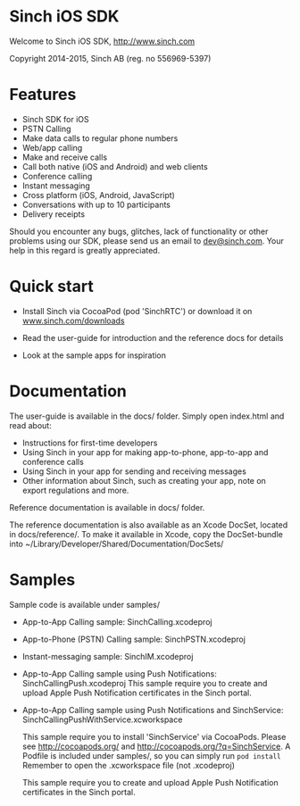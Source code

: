 Sinch iOS SDK
==========================
Welcome to Sinch iOS SDK, http://www.sinch.com

Copyright 2014-2015, Sinch AB (reg. no 556969-5397)


Features
========
- Sinch SDK for iOS
- PSTN Calling
 - Make data calls to regular phone numbers
- Web/app calling
 - Make and receive calls
 - Call both native (iOS and Android) and web clients
- Conference calling
- Instant messaging
 - Cross platform (iOS, Android, JavaScript)
 - Conversations with up to 10 participants
 - Delivery receipts

Should you encounter any bugs, glitches, lack of functionality or other problems
using  our SDK, please send us an email to dev@sinch.com.
Your help in this regard is greatly appreciated.


Quick start
===========

- Install Sinch via CocoaPod (pod 'SinchRTC') or download it on www.sinch.com/downloads

- Read the user-guide for introduction and the reference docs for details

- Look at the sample apps for inspiration


Documentation
=============
The user-guide is available in the docs/ folder.
Simply open index.html and read about:

- Instructions for first-time developers
- Using Sinch in your app for making app-to-phone, app-to-app and conference calls
- Using Sinch in your app for sending and receiving messages
- Other information about Sinch, such as creating your app, note on export
  regulations and more.

Reference documentation is available in docs/ folder.

The reference documentation is also available as an Xcode DocSet, located in
docs/reference/. To make it available in Xcode, copy the DocSet-bundle into
~/Library/Developer/Shared/Documentation/DocSets/


Samples
=============
Sample code is available under samples/

- App-to-App Calling sample: SinchCalling.xcodeproj

- App-to-Phone (PSTN) Calling sample: SinchPSTN.xcodeproj

- Instant-messaging sample: SinchIM.xcodeproj

-  App-to-App Calling sample using Push Notifications:
     SinchCallingPush.xcodeproj
     This sample require you to create and upload Apple Push Notification
     certificates in the Sinch portal.

-  App-to-App Calling sample using Push Notifications and SinchService:
     SinchCallingPushWithService.xcworkspace

     This sample require you to install 'SinchService' via CocoaPods.
     Please see http://cocoapods.org/ and http://cocoapods.org/?q=SinchService.
     A Podfile is included under samples/, so you can simply run `pod install`
     Remember to open the .xcworkspace file (not .xcodeproj)

     This sample require you to create and upload Apple Push Notification
     certificates in the Sinch portal.
